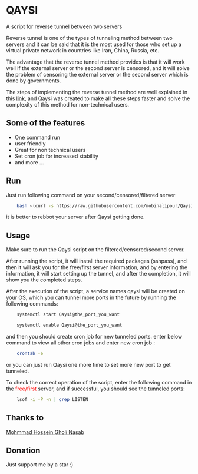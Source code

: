 # QAYSI

A script for reverse tunnel between two servers

Reverse tunnel is one of the types of tunneling method between two servers and it can be said that it is the most used for those who set up a virtual private network in countries like Iran, China, Russia, etc.

The advantage that the reverse tunnel method provides is that it will work well if the external server or the second server is censored, and it will solve the problem of censoring the external server or the second server which is done by governments.

The steps of implementing the reverse tunnel method are well explained in this [link](https://github.com/slayer76/Remote-SSH-Tunnel-Farsi), and Qaysi was created to make all these steps faster and solve the complexity of this method for non-technical users.
## Some of the features

- One command run
- user friendly
- Great for non technical users
- Set cron job for increased stability
- and more ...

## Run

Just run following command on your second/censored/filtered server

```bash
    bash <(curl -s https://raw.githubusercontent.com/mobinalipour/Qaysi/main/Qaysi.sh)
```
it is better to rebbot your server after Qaysi getting done.
    
## Usage

Make sure to run the Qaysi script on the filtered/censored/second server.

After running the script, it will install the required packages (sshpass), and then it will ask you for the free/first server information, and by entering the information, it will start setting up the tunnel, and after the completion, it will show you the completed steps.

After the execution of the script, a service names qaysi will be created on your OS, which you can tunnel more ports in the future by running the following commands:

``` bash
    systemctl start Qaysi@the_port_you_want
```
``` bash
    systemctl enable Qaysi@the_port_you_want
```

and then you should create cron job for new tunneled ports. enter below command to view all other cron jobs and enter new cron job :
```bash
    crontab -e
```

or you can just run Qaysi one more time to set more new port to get tunneled.

<P>To check the correct operation of the script, enter the following command in the <span style="color:red">free/first</span> server, and if successful, you should see the tunneled ports:</p>

```bash
    lsof -i -P -n | grep LISTEN
```

## Thanks to
[Mohmmad Hossein Gholi Nasab](https://github.com/slayer76/Remote-SSH-Tunnel-Farsi)


## Donation

Just support me by a star :)
